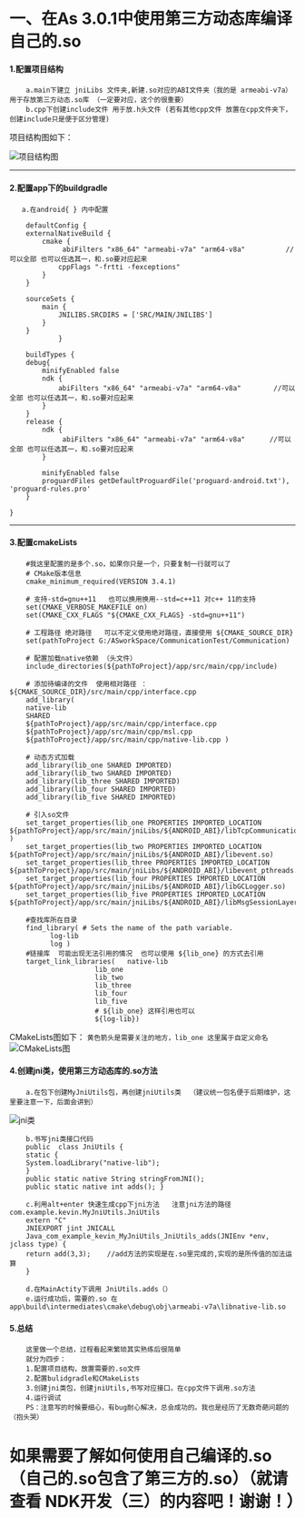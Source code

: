 # 一、在As 3.0.1中使用第三方动态库编译自己的.so
####	1.配置项目结构
		a.main下建立 jniLibs 文件夹,新建.so对应的ABI文件夹（我的是 armeabi-v7a） 用于存放第三方动态.so库 （一定要对应，这个的很重要）
		b.cpp下创建include文件 用于放.h头文件 (若有其他cpp文件 放置在cpp文件夹下，创建include只是便于区分管理)


项目结构图如下： 

![项目结构图](https://i.imgur.com/MjzRHwl.png)
	

----------

####   2.配置app下的buildgradle
    
	   a.在android{ } 内中配置
	
		defaultConfig {    
   	    externalNativeBuild {
            cmake {
                 abiFilters "x86_64" "armeabi-v7a" "arm64-v8a"			//可以全部 也可以任选其一，和.so要对应起来
                cppFlags "-frtti -fexceptions"
            }
        }
        
        sourceSets {
            main { 
                JNILIBS.SRCDIRS = ['SRC/MAIN/JNILIBS']
            }
        }
                }
          
        buildTypes {
        debug{
            minifyEnabled false
            ndk {
                abiFilters "x86_64" "armeabi-v7a" "arm64-v8a"        //可以全部 也可以任选其一，和.so要对应起来
            }
        }
        release {
            ndk {
                 abiFilters "x86_64" "armeabi-v7a" "arm64-v8a"		//可以全部 也可以任选其一，和.so要对应起来
            }

            minifyEnabled false
            proguardFiles getDefaultProguardFile('proguard-android.txt'), 'proguard-rules.pro'
        }

    }




----------

####	 3.配置cmakeLists  	
		#我这里配置的是多个.so，如果你只是一个，只要复制一行就可以了
		# CMake版本信息
		cmake_minimum_required(VERSION 3.4.1)

		# 支持-std=gnu++11   也可以换用换用--std=c++11 对c++ 11的支持
		set(CMAKE_VERBOSE_MAKEFILE on)
		set(CMAKE_CXX_FLAGS "${CMAKE_CXX_FLAGS} -std=gnu++11")

		# 工程路径 绝对路径   可以不定义使用绝对路径，直接使用 ${CMAKE_SOURCE_DIR}
		set(pathToProject G:/ASworkSpace/CommunicationTest/Communication)

		# 配置加载native依赖 （头文件）
		include_directories(${pathToProject}/app/src/main/cpp/include)

		# 添加待编译的文件  使用相对路径 ：${CMAKE_SOURCE_DIR}/src/main/cpp/interface.cpp
		add_library(
		native-lib 
		SHARED             
		${pathToProject}/app/src/main/cpp/interface.cpp
		${pathToProject}/app/src/main/cpp/msl.cpp
		${pathToProject}/app/src/main/cpp/native-lib.cpp )

		# 动态方式加载
		add_library(lib_one SHARED IMPORTED)
		add_library(lib_two SHARED IMPORTED)
		add_library(lib_three SHARED IMPORTED)
		add_library(lib_four SHARED IMPORTED)
		add_library(lib_five SHARED IMPORTED)

		# 引入so文件
		set_target_properties(lib_one PROPERTIES IMPORTED_LOCATION ${pathToProject}/app/src/main/jniLibs/${ANDROID_ABI}/libTcpCommunication.so )
		set_target_properties(lib_two PROPERTIES IMPORTED_LOCATION  ${pathToProject}/app/src/main/jniLibs/${ANDROID_ABI}/libevent.so)
		set_target_properties(lib_three PROPERTIES IMPORTED_LOCATION  ${pathToProject}/app/src/main/jniLibs/${ANDROID_ABI}/libevent_pthreads.so)
		set_target_properties(lib_four PROPERTIES IMPORTED_LOCATION ${pathToProject}/app/src/main/jniLibs/${ANDROID_ABI}/libGCLogger.so)
		set_target_properties(lib_five PROPERTIES IMPORTED_LOCATION ${pathToProject}/app/src/main/jniLibs/${ANDROID_ABI}/libMsgSessionLayer.so)

		#查找库所在目录
		find_library( # Sets the name of the path variable.
              log-lib
              log )
		#链接库  可能出现无法引用的情况  也可以使用 ${lib_one} 的方式去引用
		target_link_libraries(   native-lib
                         lib_one
                         lib_two
                         lib_three
                         lib_four
                         lib_five
                         # ${lib_one} 这样引用也可以
                         ${log-lib})

CMakeLists图如下： `黄色箭头是需要关注的地方，lib_one 这里属于自定义命名`
![CMakeLists图](https://i.imgur.com/WwiW2Ov.png)


####	 4.创建jni类，使用第三方动态库的.so方法
		a.在包下创建MyJniUtils包，再创建jniUtils类  （建议统一包名便于后期维护，这里要注意一下，后面会讲到）
![jni类](https://i.imgur.com/15K6afZ.png)
		
		b.书写jni类接口代码
		public  class JniUtils {
    	static {
   	    System.loadLibrary("native-lib");
    	}
    	public static native String stringFromJNI();
    	public static native int adds(); }

		c.利用alt+enter 快速生成cpp下jni方法   注意jni方法的路径com.example.kevin.MyJniUtils.JniUtils
		extern "C"
		JNIEXPORT jint JNICALL
		Java_com_example_kevin_MyJniUtils_JniUtils_adds(JNIEnv *env, jclass type) {
    	return add(3,3);  	//add方法的实现是在.so里完成的,实现的是所传值的加法运算
		}
		
		d.在MainActity下调用 JniUtils.adds（） 
		e.运行成功后，需要的.so 在 app\build\intermediates\cmake\debug\obj\armeabi-v7a\libnative-lib.so

#### 5.总结
		这里做一个总结，过程看起来繁琐其实熟练后很简单
		就分为四步：
		1.配置项目结构，放置需要的.so文件
		2.配置bulidgradle和CMakeLists
		3.创建jni类包，创建jniUtils,书写对应接口。在cpp文件下调用.so方法
		4.运行调试
		PS：注意写的时候要细心，有bug耐心解决，总会成功的。我也是经历了无数奇葩问题的（抱头哭）
		
#    如果需要了解如何使用自己编译的.so（自己的.so包含了第三方的.so）（就请查看 NDK开发（三）的内容吧！谢谢！）
	

